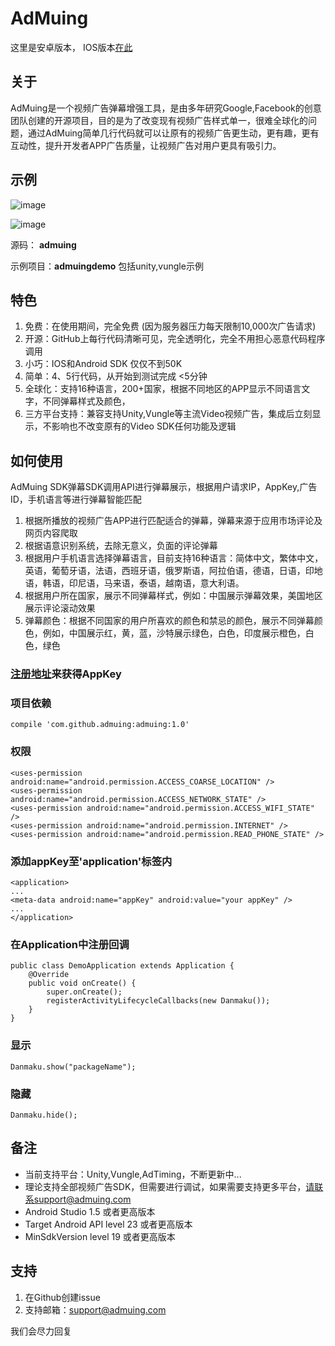 # AdMuing

这里是安卓版本， IOS版本[在此](https://github.com/admuing/admuing-iOS)

## 关于

AdMuing是一个视频广告弹幕增强工具，是由多年研究Google,Facebook的创意团队创建的开源项目，目的是为了改变现有视频广告样式单一，很难全球化的问题，通过AdMuing简单几行代码就可以让原有的视频广告更生动，更有趣，更有互动性，提升开发者APP广告质量，让视频广告对用户更具有吸引力。

## 示例

![image](https://github.com/admuing/admuing-android/blob/master/screenshots/1.jpg)

![image](https://github.com/admuing/admuing-android/blob/master/screenshots/2.png)

源码： **admuing**

示例项目：**admuingdemo** 包括unity,vungle示例

## 特色

1. 免费：在使用期间，完全免费 (因为服务器压力每天限制10,000次广告请求)
2. 开源：GitHub上每行代码清晰可见，完全透明化，完全不用担心恶意代码程序调用
3. 小巧：IOS和Android SDK 仅仅不到50K
4. 简单：4、5行代码，从开始到测试完成 <5分钟
5. 全球化：支持16种语言，200+国家，根据不同地区的APP显示不同语言文字，不同弹幕样式及颜色，
6. 三方平台支持：兼容支持Unity,Vungle等主流Video视频广告，集成后立刻显示，不影响也不改变原有的Video SDK任何功能及逻辑

## 如何使用

AdMuing SDK弹幕SDK调用API进行弹幕展示，根据用户请求IP，AppKey,广告ID，手机语言等进行弹幕智能匹配

1. 根据所播放的视频广告APP进行匹配适合的弹幕，弹幕来源于应用市场评论及网页内容爬取
2. 根据语意识别系统，去除无意义，负面的评论弹幕
3. 根据用户手机语言选择弹幕语言，目前支持16种语言：简体中文，繁体中文，英语，葡萄牙语，法语，西班牙语，俄罗斯语，阿拉伯语，德语，日语，印地语，韩语，印尼语，马来语，泰语，越南语，意大利语。
4. 根据用户所在国家，展示不同弹幕样式，例如：中国展示弹幕效果，美国地区展示评论滚动效果
5. 弹幕颜色：根据不同国家的用户所喜欢的颜色和禁忌的颜色，展示不同弹幕颜色，例如，中国展示红，黄，蓝，沙特展示绿色，白色，印度展示橙色，白色，绿色

### [注册地址](http://register.admuing.com/?recom=github)来获得AppKey

### 项目依赖
    
    compile 'com.github.admuing:admuing:1.0'

### 权限

    <uses-permission android:name="android.permission.ACCESS_COARSE_LOCATION" />
    <uses-permission android:name="android.permission.ACCESS_NETWORK_STATE" />
    <uses-permission android:name="android.permission.ACCESS_WIFI_STATE" />
    <uses-permission android:name="android.permission.INTERNET" />
    <uses-permission android:name="android.permission.READ_PHONE_STATE" />
    
### 添加appKey至'application'标签内
 
    <application>
    ...
    <meta-data android:name="appKey" android:value="your appKey" />
    ...
    </application>

### 在Application中注册回调

    public class DemoApplication extends Application {
        @Override
        public void onCreate() {
            super.onCreate();
            registerActivityLifecycleCallbacks(new Danmaku());
        }
    }

### 显示

    Danmaku.show("packageName");
    
### 隐藏

    Danmaku.hide();

## 备注

- 当前支持平台：Unity,Vungle,AdTiming，不断更新中...
- 理论支持全部视频广告SDK，但需要进行调试，如果需要支持更多平台，请联系support@admuing.com
-   Android Studio 1.5 或者更高版本
- 	Target Android API level 23 或者更高版本
- 	MinSdkVersion level 19 或者更高版本

## 支持

1. 在Github创建issue
2. 支持邮箱：support@admuing.com

我们会尽力回复
